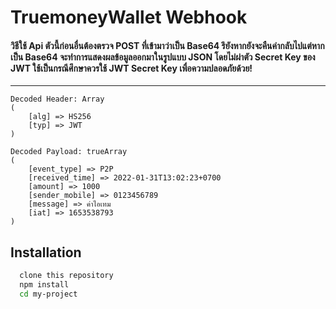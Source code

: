 
# TruemoneyWallet Webhook


#### วิธีใช้ Api ตัวนี้ก่อนอื่นต้องตรวจ POST ที่เข้ามาว่าเป็น Base64 รึยังหากยังจะคืนค่ากลับไปแต่หากเป็น Base64 จะทำการแสดงผลข้อมูลออกมาในรูปแบบ JSON โดยไม่ผ่าตัว Secret Key ของ JWT ใช้เป็นกรณีศึกษาควรใช้ JWT Secret Key เพื่อความปลอดภัยด้วย!

---



```
Decoded Header: Array
(
    [alg] => HS256
    [typ] => JWT
)
```

```
Decoded Payload: trueArray
(
    [event_type] => P2P
    [received_time] => 2022-01-31T13:02:23+0700
    [amount] => 1000
    [sender_mobile] => 0123456789
    [message] => ค่าไอเทม
    [iat] => 1653538793
)
```

## Installation


```bash
  clone this repository
  npm install
  cd my-project
```
    